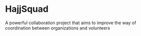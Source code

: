 # HajjSquad
A powerful collaboration project that aims to improve the way of coordination between organizations and volunteers
